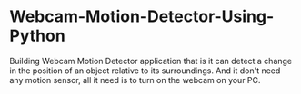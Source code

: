 # Webcam-Motion-Detector-Using-Python
Building Webcam Motion Detector application that is it can detect a change in the position of an object relative to its surroundings. And it don't need any motion sensor, all it need is to turn on the webcam on your PC.
